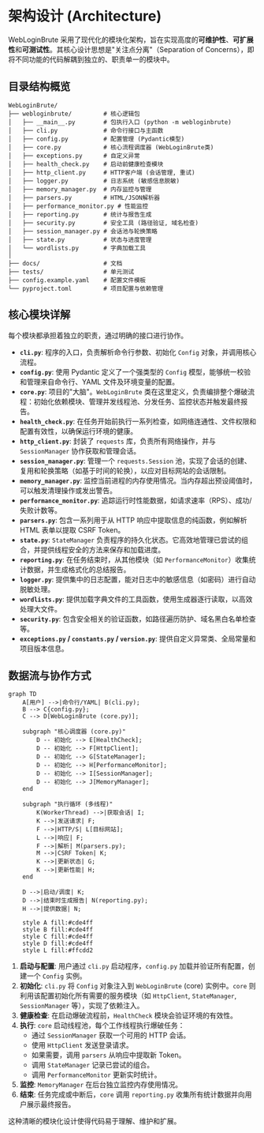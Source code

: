 # 架构设计 (Architecture)

WebLoginBrute 采用了现代化的模块化架构，旨在实现高度的**可维护性**、**可扩展性**和**可测试性**。其核心设计思想是"关注点分离"（Separation of Concerns），即将不同功能的代码解耦到独立的、职责单一的模块中。

## 目录结构概览

```
WebLoginBrute/
├── webloginbrute/         # 核心逻辑包
│   ├── __main__.py        # 包执行入口 (python -m webloginbrute)
│   ├── cli.py             # 命令行接口与主函数
│   ├── config.py          # 配置管理 (Pydantic模型)
│   ├── core.py            # 核心流程调度器 (WebLoginBrute类)
│   ├── exceptions.py      # 自定义异常
│   ├── health_check.py    # 启动前健康检查模块
│   ├── http_client.py     # HTTP客户端 (会话管理, 重试)
│   ├── logger.py          # 日志系统 (敏感信息脱敏)
│   ├── memory_manager.py  # 内存监控与管理
│   ├── parsers.py         # HTML/JSON解析器
│   ├── performance_monitor.py # 性能监控
│   ├── reporting.py       # 统计与报告生成
│   ├── security.py        # 安全工具 (路径验证, 域名检查)
│   ├── session_manager.py # 会话池与轮换策略
│   ├── state.py           # 状态与进度管理
│   └── wordlists.py       # 字典加载工具
│
├── docs/                  # 文档
├── tests/                 # 单元测试
├── config.example.yaml    # 配置文件模板
└── pyproject.toml         # 项目配置与依赖管理
```

## 核心模块详解

每个模块都承担着独立的职责，通过明确的接口进行协作。

- **`cli.py`**: 程序的入口，负责解析命令行参数、初始化 `Config` 对象，并调用核心流程。
- **`config.py`**: 使用 Pydantic 定义了一个强类型的 `Config` 模型，能够统一校验和管理来自命令行、YAML 文件及环境变量的配置。
- **`core.py`**: 项目的"大脑"。`WebLoginBrute` 类在这里定义，负责编排整个爆破流程：初始化依赖模块、管理并发线程池、分发任务、监控状态并触发最终报告。
- **`health_check.py`**: 在任务开始前执行一系列检查，如网络连通性、文件权限和配置有效性，以确保运行环境的健康。
- **`http_client.py`**: 封装了 `requests` 库，负责所有网络操作，并与 `SessionManager` 协作获取和管理会话。
- **`session_manager.py`**: 管理一个 `requests.Session` 池，实现了会话的创建、复用和轮换策略（如基于时间的轮换），以应对目标网站的会话限制。
- **`memory_manager.py`**: 监控当前进程的内存使用情况。当内存超出预设阈值时，可以触发清理操作或发出警告。
- **`performance_monitor.py`**: 追踪运行时性能数据，如请求速率（RPS）、成功/失败计数等。
- **`parsers.py`**: 包含一系列用于从 HTTP 响应中提取信息的纯函数，例如解析 HTML 表单以提取 CSRF Token。
- **`state.py`**: `StateManager` 负责程序的持久化状态。它高效地管理已尝试的组合，并提供线程安全的方法来保存和加载进度。
- **`reporting.py`**: 在任务结束时，从其他模块（如 `PerformanceMonitor`）收集统计数据，并生成格式化的总结报告。
- **`logger.py`**: 提供集中的日志配置，能对日志中的敏感信息（如密码）进行自动脱敏处理。
- **`wordlists.py`**: 提供加载字典文件的工具函数，使用生成器逐行读取，以高效处理大文件。
- **`security.py`**: 包含安全相关的验证函数，如路径遍历防护、域名黑白名单检查等。
- **`exceptions.py` / `constants.py` / `version.py`**: 提供自定义异常类、全局常量和项目版本信息。

## 数据流与协作方式

```mermaid
graph TD
    A[用户] -->|命令行/YAML| B(cli.py);
    B --> C{config.py};
    C --> D[WebLoginBrute (core.py)];

    subgraph "核心调度器 (core.py)"
        D -- 初始化 --> E[HealthCheck];
        D -- 初始化 --> F[HttpClient];
        D -- 初始化 --> G[StateManager];
        D -- 初始化 --> H[PerformanceMonitor];
        D -- 初始化 --> I[SessionManager];
        D -- 初始化 --> J[MemoryManager];
    end

    subgraph "执行循环 (多线程)"
        K(WorkerThread) -->|获取会话| I;
        K -->|发送请求| F;
        F -->|HTTP/S| L[目标网站];
        L -->|响应| F;
        F -->|解析| M(parsers.py);
        M -->|CSRF Token| K;
        K -->|更新状态| G;
        K -->|更新性能| H;
    end

    D -->|启动/调度| K;
    D -->|结束时生成报告| N(reporting.py);
    H -->|提供数据| N;

    style A fill:#cde4ff
    style B fill:#cde4ff
    style C fill:#cde4ff
    style D fill:#cde4ff
    style L fill:#ffcdd2
```

1.  **启动与配置**: 用户通过 `cli.py` 启动程序，`config.py` 加载并验证所有配置，创建一个 `Config` 实例。
2.  **初始化**: `cli.py` 将 `Config` 对象注入到 `WebLoginBrute` (core) 实例中。`core` 则利用该配置初始化所有需要的服务模块（如 `HttpClient`, `StateManager`, `SessionManager` 等），实现了依赖注入。
3.  **健康检查**: 在启动爆破流程前，`HealthCheck` 模块会验证环境的有效性。
4.  **执行**: `core` 启动线程池，每个工作线程执行爆破任务：
    -   通过 `SessionManager` 获取一个可用的 HTTP 会话。
    -   使用 `HttpClient` 发送登录请求。
    -   如果需要，调用 `parsers` 从响应中提取新 Token。
    -   调用 `StateManager` 记录已尝试的组合。
    -   调用 `PerformanceMonitor` 更新实时统计。
5.  **监控**: `MemoryManager` 在后台独立监控内存使用情况。
6.  **结束**: 任务完成或中断后，`core` 调用 `reporting.py` 收集所有统计数据并向用户展示最终报告。

这种清晰的模块化设计使得代码易于理解、维护和扩展。 